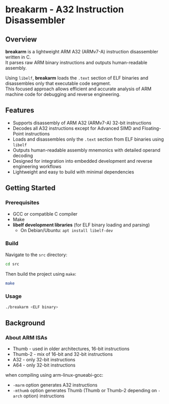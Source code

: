 # breakarm - A32 Instruction Disassembler

## Overview
**breakarm** is a lightweight ARM A32 (ARMv7-A) instruction disassembler written in C.  
It parses raw ARM binary instructions and outputs human-readable assembly.

Using `libelf`, **breakarm** loads the `.text` section of ELF binaries and disassembles only that executable code segment.  
This focused approach allows efficient and accurate analysis of ARM machine code for debugging and reverse engineering.

## Features
- Supports disassembly of ARM A32 (ARMv7-A) 32-bit instructions  
- Decodes all A32 instructions except for Advanced SIMD and Floating-Point instructions  
- Loads and disassembles only the `.text` section from ELF binaries using `libelf` 
- Outputs human-readable assembly mnemonics with detailed operand decoding  
- Designed for integration into embedded development and reverse engineering workflows  
- Lightweight and easy to build with minimal dependencies 

## Getting Started

### Prerequisites

- GCC or compatible C compiler
- Make
- **libelf development libraries** (for ELF binary loading and parsing)  
  - On Debian/Ubuntu: `apt install libelf-dev`   

### Build

Navigate to the `src` directory:
```bash
cd src
```
Then build the project using `make`:
```bash
make
```

### Usage
```bash
./breakarm <ELF binary>
```

## Background

### About ARM ISAs

- Thumb - used in older architectures, 16-bit instructions
- Thumb-2 - mix of 16-bit and 32-bit instructions
- A32 - only 32-bit instructions
- A64 - only 32-bit instructions

when compiling using arm-linux-gnueabi-gcc:
- `-marm` option generates A32 instructions
- `-mthumb` option generates Thumb (Thumb or Thumb-2 depending on `-arch` option) instructions






